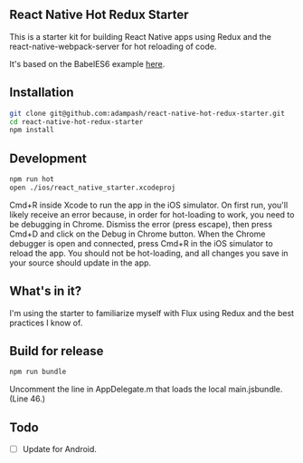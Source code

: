 ## React Native Hot Redux Starter

This is a starter kit for building React Native apps using Redux and the react-native-webpack-server for hot reloading of code.

It's based on the BabelES6 example [here](https://github.com/mjohnston/react-native-webpack-server/tree/master/Examples/BabelES6).

## Installation

```bash
git clone git@github.com:adampash/react-native-hot-redux-starter.git
cd react-native-hot-redux-starter
npm install
```

## Development

```bash
npm run hot
open ./ios/react_native_starter.xcodeproj
```

Cmd+R inside Xcode to run the app in the iOS simulator. On first run, you'll likely receive an error because, in order for hot-loading to work, you need to be debugging in Chrome. Dismiss the error (press escape), then press Cmd+D and click on the Debug in Chrome button. When the Chrome debugger is open and connected, press Cmd+R in the iOS simulator to reload the app. You should not be hot-loading, and all changes you save in your source should update in the app.

## What's in it?

I'm using the starter to familiarize myself with Flux using Redux and the best practices I know of.

## Build for release

```bash
npm run bundle
```

Uncomment the line in AppDelegate.m that loads the local main.jsbundle. (Line 46.)


## Todo

- [ ] Update for Android.
